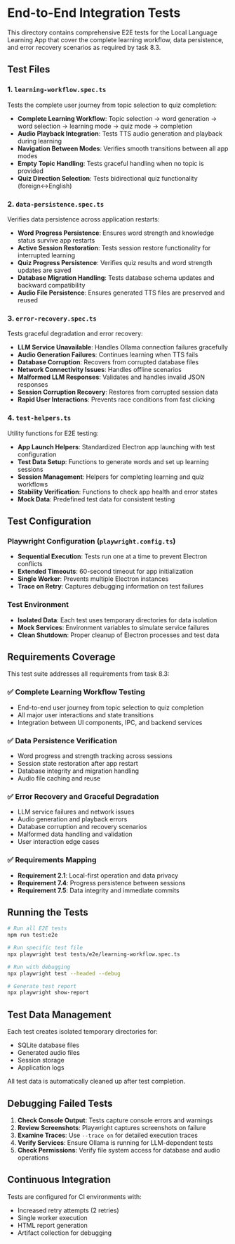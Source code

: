 # End-to-End Integration Tests

This directory contains comprehensive E2E tests for the Local Language Learning App that cover the complete learning workflow, data persistence, and error recovery scenarios as required by task 8.3.

## Test Files

### 1. `learning-workflow.spec.ts`
Tests the complete user journey from topic selection to quiz completion:
- **Complete Learning Workflow**: Topic selection → word generation → word selection → learning mode → quiz mode → completion
- **Audio Playback Integration**: Tests TTS audio generation and playback during learning
- **Navigation Between Modes**: Verifies smooth transitions between all app modes
- **Empty Topic Handling**: Tests graceful handling when no topic is provided
- **Quiz Direction Selection**: Tests bidirectional quiz functionality (foreign↔English)

### 2. `data-persistence.spec.ts`
Verifies data persistence across application restarts:
- **Word Progress Persistence**: Ensures word strength and knowledge status survive app restarts
- **Active Session Restoration**: Tests session restore functionality for interrupted learning
- **Quiz Progress Persistence**: Verifies quiz results and word strength updates are saved
- **Database Migration Handling**: Tests database schema updates and backward compatibility
- **Audio File Persistence**: Ensures generated TTS files are preserved and reused

### 3. `error-recovery.spec.ts`
Tests graceful degradation and error recovery:
- **LLM Service Unavailable**: Handles Ollama connection failures gracefully
- **Audio Generation Failures**: Continues learning when TTS fails
- **Database Corruption**: Recovers from corrupted database files
- **Network Connectivity Issues**: Handles offline scenarios
- **Malformed LLM Responses**: Validates and handles invalid JSON responses
- **Session Corruption Recovery**: Restores from corrupted session data
- **Rapid User Interactions**: Prevents race conditions from fast clicking

### 4. `test-helpers.ts`
Utility functions for E2E testing:
- **App Launch Helpers**: Standardized Electron app launching with test configuration
- **Test Data Setup**: Functions to generate words and set up learning sessions
- **Session Management**: Helpers for completing learning and quiz workflows
- **Stability Verification**: Functions to check app health and error states
- **Mock Data**: Predefined test data for consistent testing

## Test Configuration

### Playwright Configuration (`playwright.config.ts`)
- **Sequential Execution**: Tests run one at a time to prevent Electron conflicts
- **Extended Timeouts**: 60-second timeout for app initialization
- **Single Worker**: Prevents multiple Electron instances
- **Trace on Retry**: Captures debugging information on test failures

### Test Environment
- **Isolated Data**: Each test uses temporary directories for data isolation
- **Mock Services**: Environment variables to simulate service failures
- **Clean Shutdown**: Proper cleanup of Electron processes and test data

## Requirements Coverage

This test suite addresses all requirements from task 8.3:

### ✅ Complete Learning Workflow Testing
- End-to-end user journey from topic selection to quiz completion
- All major user interactions and state transitions
- Integration between UI components, IPC, and backend services

### ✅ Data Persistence Verification
- Word progress and strength tracking across sessions
- Session state restoration after app restart
- Database integrity and migration handling
- Audio file caching and reuse

### ✅ Error Recovery and Graceful Degradation
- LLM service failures and network issues
- Audio generation and playback errors
- Database corruption and recovery scenarios
- Malformed data handling and validation
- User interaction edge cases

### ✅ Requirements Mapping
- **Requirement 2.1**: Local-first operation and data privacy
- **Requirement 7.4**: Progress persistence between sessions
- **Requirement 7.5**: Data integrity and immediate commits

## Running the Tests

```bash
# Run all E2E tests
npm run test:e2e

# Run specific test file
npx playwright test tests/e2e/learning-workflow.spec.ts

# Run with debugging
npx playwright test --headed --debug

# Generate test report
npx playwright show-report
```

## Test Data Management

Each test creates isolated temporary directories for:
- SQLite database files
- Generated audio files
- Session storage
- Application logs

All test data is automatically cleaned up after test completion.

## Debugging Failed Tests

1. **Check Console Output**: Tests capture console errors and warnings
2. **Review Screenshots**: Playwright captures screenshots on failure
3. **Examine Traces**: Use `--trace on` for detailed execution traces
4. **Verify Services**: Ensure Ollama is running for LLM-dependent tests
5. **Check Permissions**: Verify file system access for database and audio operations

## Continuous Integration

Tests are configured for CI environments with:
- Increased retry attempts (2 retries)
- Single worker execution
- HTML report generation
- Artifact collection for debugging